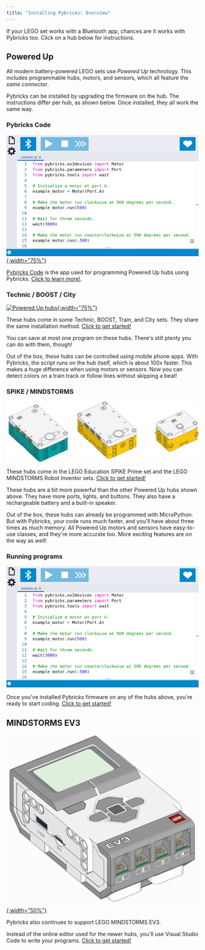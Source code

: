 ```yaml
---
title: "Installing Pybricks: Overview"
---
```


If your LEGO set works with a Bluetooth app, chances are it works
with Pybricks too. Click on a hub below for instructions.

## Powered Up

All modern battery-powered LEGO sets use *Powered Up* technology. This includes
programmable hubs, motors, and sensors, which all feature the *same connector*.

Pybricks can be installed by upgrading the firmware on the hub. The
instructions differ per hub, as shown below. Once installed, they all work
the same way.

### Pybricks Code

[![Pybricks Code](pybricks-code/pybricks-code.png){:width="75%"}](/install/pybricks-code)

[Pybricks Code] is the app used for programming Powered Up hubs using Pybricks.
[Click to learn more!](/install/pybricks-code).

[Pybricks Code]: https://code.pybricks.com

### Technic / BOOST / City

[![Powered Up hubs](using-powered-up-hubs/powereduphubs.png){:width="75%"}](/install/technic-boost-city)

These hubs come in some Technic, BOOST, Train, and City sets. They share the
same installation method.
[Click to get started!](/install/technic-boost-city)

You can save at most one program on these hubs. There's still plenty you can do
with them, though!

Out of the box, these hubs can be controlled using mobile phone apps. With
Pybricks, the script runs on the hub itself, which is about 100x faster. This
makes a huge difference when using motors or sensors. Now you can detect colors
on a train track or follow lines without skipping a beat!

### SPIKE / MINDSTORMS

[![Powered Up hubs](spike-mindstorms/primeinventorhub.png)](/install/spike-mindstorms)

These hubs come in the LEGO Education SPIKE Prime set and the LEGO MINDSTORMS
Robot Inventor sets.
[Click to get started!](/install/spike-mindstorms)

These hubs are a bit more powerful than the other Powered Up hubs shown above.
They have more
ports, lights, and buttons. They also have a rechargeable battery and a
built-in speaker.

Out of the box, these hubs can already be programmed with MicroPython. But with
Pybricks, your code runs much faster, and you'll have about three times as much
memory. All Powered Up motors and sensors have easy-to-use classes, and they're
more accurate too. More exciting features are on the way as well!

### Running programs

[![Pybricks Code](pybricks-code/pybricks-code.png)](/install/running-programs)

Once you've installed Pybricks firmware on any of the hubs above, you're ready
to start coding. [Click to get started!](/install/running-programs)

## MINDSTORMS EV3

[![EV3 Brick](mindstorms-ev3/ev3brick.png){:width="50%"}](/install/mindstorms-ev3/installation)

Pybricks also continues to support LEGO MINDSTORMS EV3.

Instead of the online editor used for the newer hubs, you'll use Visual Studio
Code to write your programs.
[Click to get started!](/install/mindstorms-ev3/installation)
